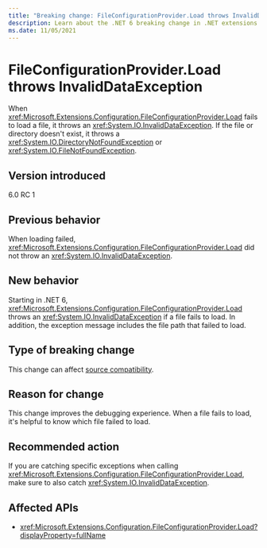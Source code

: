 ```yaml
---
title: "Breaking change: FileConfigurationProvider.Load throws InvalidDataException"
description: Learn about the .NET 6 breaking change in .NET extensions where Load can throw an InvalidDataException with the file path that failed to load.
ms.date: 11/05/2021
---
```

# FileConfigurationProvider.Load throws InvalidDataException

When <xref:Microsoft.Extensions.Configuration.FileConfigurationProvider.Load> fails to load a file, it throws an <xref:System.IO.InvalidDataException>. If the file or directory doesn't exist, it throws a <xref:System.IO.DirectoryNotFoundException> or <xref:System.IO.FileNotFoundException>.

## Version introduced

6.0 RC 1

## Previous behavior

When loading failed, <xref:Microsoft.Extensions.Configuration.FileConfigurationProvider.Load> did not throw an <xref:System.IO.InvalidDataException>.

## New behavior

Starting in .NET 6, <xref:Microsoft.Extensions.Configuration.FileConfigurationProvider.Load> throws an <xref:System.IO.InvalidDataException> if a file fails to load. In addition, the exception message includes the file path that failed to load.

## Type of breaking change

This change can affect [source compatibility](../../categories.md#source-compatibility).

## Reason for change

This change improves the debugging experience. When a file fails to load, it's helpful to know which file failed to load.

## Recommended action

If you are catching specific exceptions when calling <xref:Microsoft.Extensions.Configuration.FileConfigurationProvider.Load>, make sure to also catch <xref:System.IO.InvalidDataException>.

## Affected APIs

- <xref:Microsoft.Extensions.Configuration.FileConfigurationProvider.Load?displayProperty=fullName>

